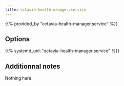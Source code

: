 ```yaml
---
title: octavia-health-manager.service
---
```


{{% provided_by "octavia-health-manager.service" %}}

## Options

{{% systemd_unit "octavia-health-manager.service" %}}

## Additionnal notes

Nothing here.